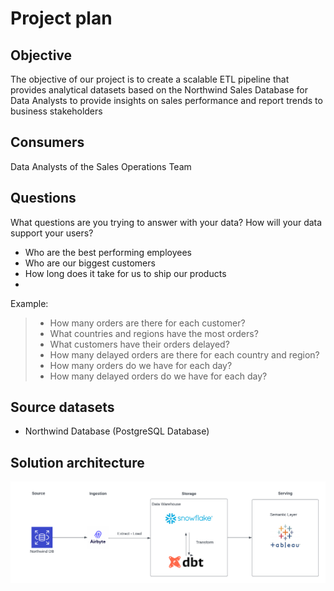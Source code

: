 # Project plan 

## Objective 
The objective of our project is to create a scalable ETL pipeline that provides analytical datasets based on the Northwind Sales Database for Data Analysts to provide insights on sales performance and report trends to business stakeholders

## Consumers 
Data Analysts of the Sales Operations Team

## Questions 
What questions are you trying to answer with your data? How will your data support your users?

- Who are the best performing employees
- Who are our biggest customers
- How long does it take for us to ship our products
- 

Example: 

> - How many orders are there for each customer? 
> - What countries and regions have the most orders? 
> - What customers have their orders delayed? 
> - How many delayed orders are there for each country and region? 
> - How many orders do we have for each day? 
> - How many delayed orders do we have for each day? 

## Source datasets 
- Northwind Database (PostgreSQL Database)


## Solution architecture

![solution_architecture.png](solution_architecture.png)

